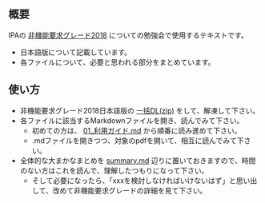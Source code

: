 ## 概要

IPAの [非機能要求グレード2018](https://www.ipa.go.jp/sec/softwareengineering/std/ent03-b.html) についての勉強会で使用するテキストです。
- 日本語版について記載しています。
- 各ファイルについて、必要と思われる部分をまとめています。

## 使い方

- 非機能要求グレード2018日本語版の [一括DL(zip)](https://www.ipa.go.jp/files/000028843.zip) をして、解凍して下さい。
- 各ファイルに該当するMarkdownファイルを開き、読んでみて下さい。
  - 初めての方は、 [01_利用ガイド.md]() から順番に読み進めて下さい。
  - .mdファイルを開きつつ、対象のpdfを開いて、相互に読んでみて下さい。
- 全体的な大まかなまとめを [summary.md]() 辺りに置いておきますので、時間のない方はこれを読んで、理解したつもりになって下さい。
  - そして必要になったら、「xxxを検討しなければいけないはず」と思い出して、改めて非機能要求グレードの詳細を見て下さい。

